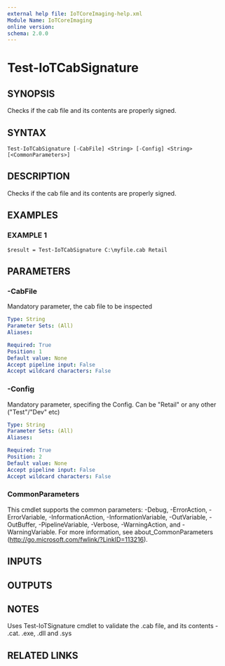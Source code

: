 ```yaml
---
external help file: IoTCoreImaging-help.xml
Module Name: IoTCoreImaging
online version:
schema: 2.0.0
---
```


# Test-IoTCabSignature

## SYNOPSIS
Checks if the cab file and its contents are properly signed.

## SYNTAX

```
Test-IoTCabSignature [-CabFile] <String> [-Config] <String> [<CommonParameters>]
```

## DESCRIPTION
Checks if the cab file and its contents are properly signed.

## EXAMPLES

### EXAMPLE 1
```
$result = Test-IoTCabSignature C:\myfile.cab Retail
```

## PARAMETERS

### -CabFile
Mandatory parameter, the cab file to be inspected

```yaml
Type: String
Parameter Sets: (All)
Aliases:

Required: True
Position: 1
Default value: None
Accept pipeline input: False
Accept wildcard characters: False
```

### -Config
Mandatory parameter, specifing the Config.
Can be "Retail" or any other ("Test"/"Dev" etc)

```yaml
Type: String
Parameter Sets: (All)
Aliases:

Required: True
Position: 2
Default value: None
Accept pipeline input: False
Accept wildcard characters: False
```

### CommonParameters
This cmdlet supports the common parameters: -Debug, -ErrorAction, -ErrorVariable, -InformationAction, -InformationVariable, -OutVariable, -OutBuffer, -PipelineVariable, -Verbose, -WarningAction, and -WarningVariable. For more information, see about_CommonParameters (http://go.microsoft.com/fwlink/?LinkID=113216).

## INPUTS

## OUTPUTS

## NOTES
Uses Test-IoTSignature cmdlet to validate the .cab file, and its contents - .cat.
.exe, .dll and .sys

## RELATED LINKS
